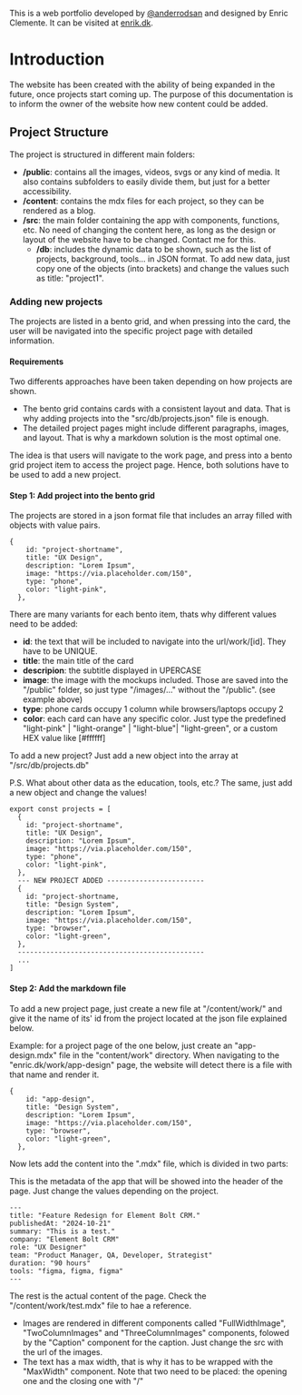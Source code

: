 This is a web portfolio developed by [@anderrodsan](https://github.com/anderrodsan) and designed by Enric Clemente. It can be visited at [enrik.dk](https://enrik.dk).

# Introduction

The website has been created with the ability of being expanded in the future, once projects start coming up. The purpose of this documentation is to inform the owner of the website how new content could be added.

## Project Structure

The project is structured in different main folders:

- **/public**: contains all the images, videos, svgs or any kind of media. It also contains subfolders to easily divide them, but just for a better accessibility.
- **/content**: contains the mdx files for each project, so they can be rendered as a blog.
- **/src**: the main folder containing the app with components, functions, etc. No need of changing the content here, as long as the design or layout of the website have to be changed. Contact me for this.
  - **/db**: includes the dynamic data to be shown, such as the list of projects, background, tools... in JSON format. To add new data, just copy one of the objects (into brackets) and change the values such as title: "project1".

### Adding new projects

The projects are listed in a bento grid, and when pressing into the card, the user will be navigated into the specific project page with detailed information.

#### Requirements

Two differents approaches have been taken depending on how projects are shown.

- The bento grid contains cards with a consistent layout and data. That is why adding projects into the "src/db/projects.json" file is enough.
- The detailed project pages might include different paragraphs, images, and layout. That is why a markdown solution is the most optimal one.

The idea is that users will navigate to the work page, and press into a bento grid project item to access the project page. Hence, both solutions have to be used to add a new project.

#### Step 1: Add project into the bento grid

The projects are stored in a json format file that includes an array filled with objects with value pairs.

```
{
    id: "project-shortname",
    title: "UX Design",
    description: "Lorem Ipsum",
    image: "https://via.placeholder.com/150",
    type: "phone",
    color: "light-pink",
  },
```

There are many variants for each bento item, thats why different values need to be added:

- **id**: the text that will be included to navigate into the url/work/[id]. They have to be UNIQUE.
- **title**: the main title of the card
- **descripion**: the subtitle displayed in UPERCASE
- **image**: the image with the mockups included. Those are saved into the "/public" folder, so just type "/images/..." without the "/public". (see example above)
- **type**: phone cards occupy 1 column while browsers/laptops occupy 2
- **color**: each card can have any specific color. Just type the predefined "light-pink" | "light-orange" | "light-blue"| "light-green", or a custom HEX value like [#ffffff]

To add a new project? Just add a new object into the array at "/src/db/projects.db"

P.S. What about other data as the education, tools, etc.? The same, just add a new object and change the values!

```
export const projects = [
  {
    id: "project-shortname",
    title: "UX Design",
    description: "Lorem Ipsum",
    image: "https://via.placeholder.com/150",
    type: "phone",
    color: "light-pink",
  },
  --- NEW PROJECT ADDED ------------------------
  {
    id: "project-shortname,
    title: "Design System",
    description: "Lorem Ipsum",
    image: "https://via.placeholder.com/150",
    type: "browser",
    color: "light-green",
  },
  ----------------------------------------------
  ...
]
```

#### Step 2: Add the markdown file

To add a new project page, just create a new file at "/content/work/" and give it the name of its' id from the project located at the json file explained below.

Example: for a project page of the one below, just create an "app-design.mdx" file in the "content/work" directory. When navigating to the "enric.dk/work/app-design" page, the website will detect there is a file with that name and render it.

```
{
    id: "app-design",
    title: "Design System",
    description: "Lorem Ipsum",
    image: "https://via.placeholder.com/150",
    type: "browser",
    color: "light-green",
  },
```

Now lets add the content into the ".mdx" file, which is divided in two parts:

This is the metadata of the app that will be showed into the header of the page. Just change the values depending on the project.

```
---
title: "Feature Redesign for Element Bolt CRM."
publishedAt: "2024-10-21"
summary: "This is a test."
company: "Element Bolt CRM"
role: "UX Designer"
team: "Product Manager, QA, Developer, Strategist"
duration: "90 hours"
tools: "figma, figma, figma"
---
```

The rest is the actual content of the page. Check the "/content/work/test.mdx" file to hae a reference.

- Images are rendered in different components called "FullWidthImage", "TwoColumnImages" and "ThreeColumnImages" components, folowed by the "Caption" component for the caption. Just change the src with the url of the images.
- The text has a max width, that is why it has to be wrapped with the "MaxWidth" component. Note that two need to be placed: the opening one and the closing one with "/"
